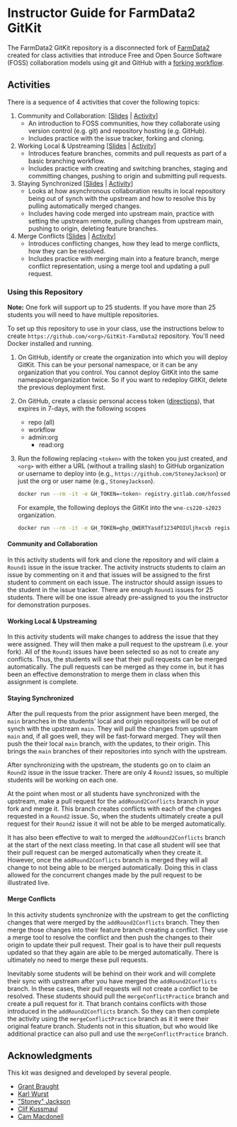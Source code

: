 # Instructor Guide for FarmData2 GitKit

The FarmData2 GitKit repository is a disconnected fork of [FarmData2](https://github.com/DickinsonCollege/FarmData2) created for class activities that introduce Free and Open Source Software (FOSS) collaboration models using git and GitHub with a [forking workflow](https://www.atlassian.com/git/tutorials/comparing-workflows/forking-workflow).

## Activities

There is a sequence of 4 activities that cover the following topics:

1. Community and Collaboration: [[Slides](./materials/slides/1-S-CommunityAndCollaboration.pptx?raw=true) | [Activity](./materials/activities/1-A-CommunityAndCollaboration.docx?raw=true)]
   * An introduction to FOSS communities, how they collaborate using version control (e.g. git) and repository hosting (e.g. GitHub).
   * Includes practice with the issue tracker, forking and cloning.
2. Working Local & Upstreaming [[Slides](./materials/slides/2-S-WorkingLocallyAndUpstreaming.pptx?raw=true) | [Activity](./materials/activities/2-A-WorkiongLocallyAndUpstreaming.docx?raw=true)]
   * Introduces feature branches, commits and pull requests as part of a basic branching workflow.
   * Includes practice with creating and switching branches, staging and committing changes, pushing to origin and submitting pull requests.
3. Staying Synchronized [[Slides](./materials/slides/3-S-StayingSynchronized.pptx?raw=true) | [Activity](./materials/activities/3-A-StayingSynchronized.docx?raw=true)]
   * Looks at how asynchronous collaboration results in local repository being out of synch with the upstream and how to resolve this by pulling automatically merged changes.
   * Includes having code merged into upstream main, practice with setting the upstream remote, pulling changes from upstream main, pushing to origin, deleting feature branches.
4. Merge Conflicts [[Slides](./materials/slides/4-S-MergeConflicts.pptx?raw=true) | [Activity](./materials/activities/4-A-MergeConflicts.docx?raw=true)]
   * Introduces conflicting changes, how they lead to merge conflicts, how they can be resolved.
   * Includes practice with merging main into a feature branch, merge conflict representation, using a merge tool and updating a pull request.

### Using this Repository

**Note:** One fork will support up to 25 students. If you have more than 25 students you will need to have multiple repositories.

To set up this repository to use in your class, use the instructions below
to create `https://github.com/<org>/GitKit-FarmData2` repository.
You'll need Docker installed and running.

1. On GitHub, identify or create the organization into which you will deploy
   GitKit. This can be your personal namespace, or it can be any organization
   that you control. You cannot deploy GitKit into the same
   namespace/organization twice. So if you want to redeploy GitKit, delete
   the previous deployment first.

2. On GitHub, create a classic personal access token ([directions](https://docs.github.com/en/authentication/keeping-your-account-and-data-secure/creating-a-personal-access-token#creating-a-personal-access-token-classic)), that expires in 7-days, with the following scopes
   * repo (all)
   * workflow
   * admin:org
     * read:org

3. Run the following replacing `<token>` with the token you just created,
   and `<org>` with either a URL (without a trailing slash) to GitHub
   organization or username to deploy into (e.g., `https://github.com/StoneyJackson`)
   or just the org or user name (e.g., `StoneyJackson`).

      ```bash
      docker run --rm -it -e GH_TOKEN=<token> registry.gitlab.com/hfossedu/kits/gitkit:latest <org>
      ```

   For example, the following deploys the GitKit into the `wne-cs220-s2023`
   organization.

      ```bash
      docker run --rm -it -e GH_TOKEN=ghp_QWERTYasdf1234POIUljhxcvb registry.gitlab.com/hfossedu/kits/gitkit:latest wne-cs220-s2023
      ```


#### Community and Collaboration

In this activity students will fork and clone the repository and will claim a `Round1` issue in the issue tracker.  The activity instructs students to claim an issue by commenting on it and that issues will be assigned to the first student to comment on each issue.  The instructor should assign issues to the student in the issue tracker.  There are enough `Round1` issues for 25 students. There will be one issue already pre-assigned to you the instructor for demonstration purposes.

#### Working Local & Upstreaming

In this activity students will make changes to address the issue that they were assigned. They will then make a pull request to the upstream (i.e. your fork).  All of the `Round1` issues have been selected so as not to create any conflicts.  Thus, the students will see that their pull requests can be merged automatically. The pull requests can be merged as they come in, but it has been an effective demonstration to merge them in class when this assignment is complete.

#### Staying Synchronized ####

After the pull requests from the prior assignment have been merged, the `main` branches in the students' local and origin repositories will be out of synch with the upstream `main`.  They will pull the changes from upstream `main` and, if all goes well, they will be fast-forward merged.  They will then push the their local `main` branch, with the updates, to their origin.  This brings the `main` branches of their repositories into synch with the upstream.

After synchronizing with the upstream, the students go on to claim an `Round2` issue in the issue tracker.  There are only 4 `Round2` issues, so multiple students will be working on each one.

At the point when most or all students have synchronized with the upstream, make a pull request for the `addRound2Conflicts` branch in your fork and merge it. This branch creates conflicts with each of the changes requested in a `Round2` issue.  So, when the students ultimately create a pull request for their `Round2` issue it will not be able to be merged automatically.

It has also been effective to wait to merged the `addRound2Conflicts` branch at the start of the next class meeting. In that case all student will see that their pull request can be merged automatically when they create it.  However, once the `addRound2Conflicts` branch is merged they will all change to not being able to be merged automatically.  Doing this in class allowed for the concurrent changes made by the pull request to be illustrated live.

#### Merge Conflicts

In this activity students synchronize with the upstream to get the conflicting changes that were merged by the `addRound2Conflicts` branch. They then merge those changes into their feature branch creating a conflict.  They use a merge tool to resolve the conflict and then push the changes to their origin to update their pull request.  Their goal is to have their pull requests updated so that they again are able to be merged automatically.  There is ultimately no need to merge these pull requests.

Inevitably some students will be behind on their work and will complete their sync with upstream after you have merged the `addRound2Conflicts` branch.  In these cases, their pull requests will not create a conflict to be resolved.  These students should pull the `mergeConflictPractice` branch and create a pull request for it.  That branch contains conflicts with those introduced in the `addRound2Conflicts` branch.  So they can then complete the activity using the `mergeConflictPractice` branch as it it were their original feature branch. Students not in this situation, but who would like additional practice can also pull and use the `mergeConflictPractice` branch.

## Acknowledgments

This kit was designed and developed by several people.

* [Grant Braught](https://www.dickinson.edu/site/custom_scripts/dc_faculty_profile_index.php?fac=braught)
* [Karl Wurst](http://cs.worcester.edu/kwurst/)
* ["Stoney" Jackson](https://www1.wne.edu/arts-and-sciences/faculty.cfm?uid=203)
* [Clif Kussmaul](https://kussmaul.org/)
* [Cam Macdonell](https://www.macewan.ca/academics/academic-departments/computer-science/academics/capstone-projects/profile/?profileid=macdonellc4)

